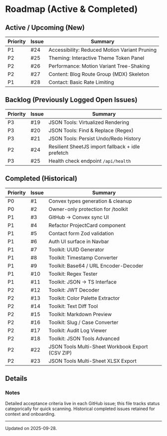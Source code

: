 # Roadmap (Active & Completed)

## Active / Upcoming (New)

| Priority | Issue | Summary                                       |
| -------- | ----- | --------------------------------------------- |
| P1       | #24   | Accessibility: Reduced Motion Variant Pruning |
| P2       | #25   | Theming: Interactive Theme Token Panel        |
| P2       | #26   | Performance: Motion Variant Tree-Shaking      |
| P2       | #27   | Content: Blog Route Group (MDX) Skeleton      |
| P1       | #28   | Contact: Basic Rate Limiting                  |

## Backlog (Previously Logged Open Issues)

| Priority | Issue | Summary                                           |
| -------- | ----- | ------------------------------------------------- |
| P3       | #19   | JSON Tools: Virtualized Rendering                 |
| P3       | #20   | JSON Tools: Find & Replace (Regex)                |
| P3       | #21   | JSON Tools: Persist Undo/Redo History             |
| P2       | #24   | Resilient SheetJS import fallback + idle prefetch |
| P3       | #25   | Health check endpoint `/api/health`               |

## Completed (Historical)

| Priority | Issue | Summary                                          |
| -------- | ----- | ------------------------------------------------ |
| P0       | #1    | Convex types generation & cleanup                |
| P0       | #2    | Owner-only protection for /toolkit               |
| P1       | #3    | GitHub → Convex sync UI                          |
| P1       | #4    | Refactor ProjectCard component                   |
| P1       | #5    | Contact form Zod validation                      |
| P1       | #6    | Auth UI surface in Navbar                        |
| P1       | #7    | Toolkit: UUID Generator                          |
| P1       | #8    | Toolkit: Timestamp Converter                     |
| P1       | #9    | Toolkit: Base64 / URL Encoder-Decoder            |
| P1       | #10   | Toolkit: Regex Tester                            |
| P1       | #11   | Toolkit: JSON → TS Interface                     |
| P2       | #12   | Toolkit: JWT Decoder                             |
| P2       | #13   | Toolkit: Color Palette Extractor                 |
| P2       | #14   | Toolkit: Text Diff Tool                          |
| P2       | #15   | Toolkit: Markdown Preview                        |
| P2       | #16   | Toolkit: Slug / Case Converter                   |
| P2       | #17   | Toolkit: Audit Log Viewer                        |
| P2       | #18   | Toolkit: JSON Tools Advanced                     |
| P2       | #22   | JSON Tools Multi-Sheet Workbook Export (CSV ZIP) |
| P2       | #23   | JSON Tools Multi-Sheet XLSX Export               |

## Details

### Notes

Detailed acceptance criteria live in each GitHub issue; this file tracks status categorically for quick scanning. Historical completed issues retained for context and onboarding.

---

Updated on 2025-09-28.
